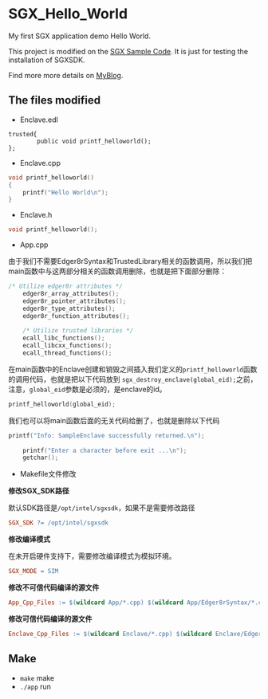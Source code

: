 # SGX_Hello_World
My first SGX application demo Hello World.

This project is modified on the [SGX Sample Code](https://github.com/intel/linux-sgx/tree/master/SampleCode/SampleEnclave). It is just for testing the installation of SGXSDK. 

Find more more details on [MyBlog](https://fanglk.cn/intel-sgx-linux-start/).

## The files modified

- Enclave.edl

```
trusted{
        public void printf_helloworld();
};
```

- Enclave.cpp

```c++
void printf_helloworld()
{
    printf("Hello World\n");
}
```

- Enclave.h

```c++
void printf_helloworld();
```

- App.cpp

由于我们不需要Edger8rSyntax和TrustedLibrary相关的函数调用，所以我们把main函数中与这两部分相关的函数调用删除，也就是把下面部分删除：

```c++
/* Utilize edger8r attributes */
    edger8r_array_attributes();
    edger8r_pointer_attributes();
    edger8r_type_attributes();
    edger8r_function_attributes();
    
    /* Utilize trusted libraries */
    ecall_libc_functions();
    ecall_libcxx_functions();
    ecall_thread_functions();
```

在main函数中的Enclave创建和销毁之间插入我们定义的`printf_helloworld`函数的调用代码，也就是把以下代码放到 `sgx_destroy_enclave(global_eid);`之前，注意，`global_eid`参数是必须的，是enclave的id。

```c++
printf_helloworld(global_eid);
```

我们也可以将main函数后面的无关代码给删了，也就是删除以下代码

```c++
printf("Info: SampleEnclave successfully returned.\n");
     
    printf("Enter a character before exit ...\n");
    getchar();
```

- Makefile文件修改

**修改SGX_SDK路径**

默认SDK路径是`/opt/intel/sgxsdk`，如果不是需要修改路径

```makefile
SGX_SDK ?= /opt/intel/sgxsdk
```

**修改编译模式**

在未开启硬件支持下，需要修改编译模式为模拟环境。

```makefile
SGX_MODE = SIM
```


**修改不可信代码编译的源文件**

```makefile
App_Cpp_Files := $(wildcard App/*.cpp) $(wildcard App/Edger8rSyntax/*.cpp) $(wildcard App/TrustedLibrary/*.cpp)
```

**修改可信代码编译的源文件**

```makefile
Enclave_Cpp_Files := $(wildcard Enclave/*.cpp) $(wildcard Enclave/Edger8rSyntax/*.cpp) $(wildcard Enclave/TrustedLibrary/*.cpp)
```

## Make

- `make` make
- `./app` run

